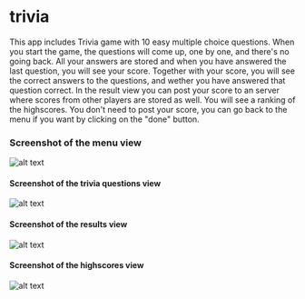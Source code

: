 # trivia
This app includes Trivia game with 10 easy multiple choice questions. When you start the game, the questions will come up, one by one, and there's no going back. All your answers are stored and when you have answered the last question, you will see your score. Together with your score, you will see the correct answers to the questions, and wether you have answered that question correct. In the result view you can post your score to an server where scores from other players are stored as well. You will see a ranking of the highscores. You don't need to post your score, you can go back to the menu if you want by clicking on the "done" button.

### Screenshot of the menu view
![alt text](https://github.com/SilkeKnossen/trivia/blob/master/screenshots/screenshot1.png)

#### Screenshot of the trivia questions view
![alt text](https://github.com/SilkeKnossen/trivia/blob/master/screenshots/screenshot2.png)

#### Screenshot of the results view
![alt text](https://github.com/SilkeKnossen/trivia/blob/master/screenshots/screenshot3.png)

#### Screenshot of the highscores view
![alt text](https://github.com/SilkeKnossen/trivia/blob/master/screenshots/screenshot4.png)

